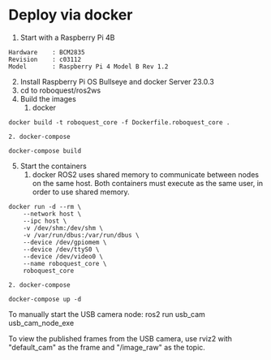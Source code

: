 # Deploy via docker

1. Start with a Raspberry Pi 4B
```
Hardware    : BCM2835
Revision    : c03112
Model       : Raspberry Pi 4 Model B Rev 1.2
```
2. Install Raspberry Pi OS Bullseye and docker Server 23.0.3
3. cd to roboquest/ros2ws
4. Build the images
    1. docker
```
docker build -t roboquest_core -f Dockerfile.roboquest_core .
```
    2. docker-compose
```
docker-compose build
```
5. Start the containers
    1. docker
    ROS2 uses shared memory to communicate between nodes on the same host. Both
    containers must execute as the same user, in order to use shared memory.

```
docker run -d --rm \
    --network host \
    --ipc host \
    -v /dev/shm:/dev/shm \
    -v /var/run/dbus:/var/run/dbus \
    --device /dev/gpiomem \
    --device /dev/ttyS0 \
    --device /dev/video0 \
    --name roboquest_core \
    roboquest_core
```
    2. docker-compose
```
docker-compose up -d
```

To manually start the USB camera node:
ros2 run usb_cam usb_cam_node_exe

To view the published frames from the USB camera, use rviz2 with
"default_cam" as the frame and "/image_raw" as the topic.
